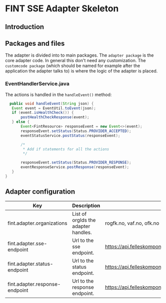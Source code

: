 # FINT SSE Adapter Skeleton



## Introduction

## Packages and files
The adapter is divided into to main packages. The `adapter package` is the core adapter code. In general this don't need
any customization. The `customcode package` (which should be named for example after the application the adapter talks to)
is where the logic of the adapter is placed.

### EventHandlerService.java
The actions is handled in the `handleEvent()` method:

```java
  public void handleEvent(String json) {
   Event event = EventUtil.toEvent(json);
   if (event.isHealthCheck()) {
       postHealthCheckResponse(event);
   } else {
       Event<FintResource> responseEvent = new Event<>(event);
       responseEvent.setStatus(Status.PROVIDER_ACCEPTED);
       eventStatusService.postStatus(responseEvent);

       /*
        * Add if statements for all the actions
        */

       responseEvent.setStatus(Status.PROVIDER_RESPONSE);
       eventResponseService.postResponse(responseEvent);
   }
}
```

## Adapter configuration
| Key | Description | Example |
|-----|-------------|---------|
| fint.adapter.organizations | List of orgIds the adapter handles. | rogfk.no, vaf.no, ofk.no |
| fint.adapter.sse-endpoint | Url to the sse endpoint. | https://api.felleskomponent.no/arbeidstakere/provider/sse |
| fint.adapter.status-endpoint | Url to the status endpoint. | https://api.felleskomponent.no/arbeidstakere/provider/status |
| fint.adapter.response-endpoint | Url to the response endpoint. | https://api.felleskomponent.no/arbeidstakere/provider/response |

